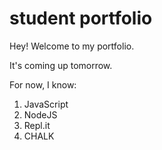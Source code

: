 # student portfolio

Hey! Welcome to my portfolio.

It's coming up tomorrow.

For now, I know:

1. JavaScript
1. NodeJS
1. Repl.it
1. CHALK